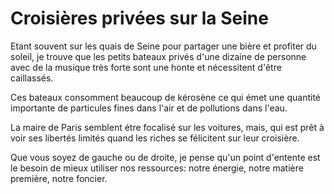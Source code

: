# Croisières privées sur la Seine

Etant souvent sur les quais de Seine pour partager une bière et profiter du soleil, je trouve que les petits bateaux privés d'une dizaine de personne avec de la musique très forte sont une honte et nécessitent d'être caillassés. 

Ces bateaux consomment beaucoup de kérosène ce qui émet une quantité importante de particules fines dans l'air et de pollutions dans l'eau. 

La maire de Paris semblent étre focalisé sur les voitures, mais, qui est prêt à voir ses libertés limités quand les riches se félicitent sur leur croisière.

Que vous soyez de gauche ou de droite, je pense qu'un point d'entente est le besoin de mieux utiliser nos ressources: notre énergie, notre matière première, notre foncier. 
